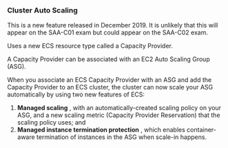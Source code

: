 ### **Cluster Auto Scaling**

This is a new feature released in December 2019. It is unlikely that this will appear on the SAA-C01 exam but could appear on the SAA-C02 exam.

Uses a new ECS resource type called a Capacity Provider.

A Capacity Provider can be associated with an EC2 Auto Scaling Group (ASG).

When you associate an ECS Capacity Provider with an ASG and add the Capacity Provider to an ECS cluster, the cluster can now scale your ASG automatically by using two new features of ECS:

1. **Managed scaling** , with an automatically-created scaling policy on your ASG, and a new scaling metric (Capacity Provider Reservation) that the scaling policy uses; and
2. **Managed instance termination protection** , which enables container-aware termination of instances in the ASG when scale-in happens.